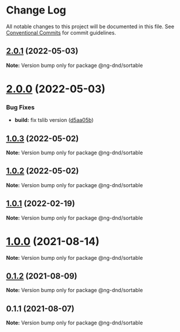 # Change Log

All notable changes to this project will be documented in this file.
See [Conventional Commits](https://conventionalcommits.org) for commit guidelines.

## [2.0.1](https://github.com/ng-dnd/ng-dnd/compare/v2.0.0...v2.0.1) (2022-05-03)

**Note:** Version bump only for package @ng-dnd/sortable





# [2.0.0](https://github.com/ng-dnd/ng-dnd/compare/v1.0.3...v2.0.0) (2022-05-03)


### Bug Fixes

* **build:** fix tslib version ([d5aa05b](https://github.com/ng-dnd/ng-dnd/commit/d5aa05be7db32c0a2f67ca47ce177c8b95c2e005))





## [1.0.3](https://github.com/ng-dnd/ng-dnd/compare/v1.0.2...v1.0.3) (2022-05-02)

**Note:** Version bump only for package @ng-dnd/sortable





## [1.0.2](https://github.com/ng-dnd/ng-dnd/compare/v1.0.1...v1.0.2) (2022-05-02)

**Note:** Version bump only for package @ng-dnd/sortable





## [1.0.1](https://github.com/ng-dnd/ng-dnd/compare/v1.0.0...v1.0.1) (2022-02-19)

**Note:** Version bump only for package @ng-dnd/sortable





# [1.0.0](https://github.com/ng-dnd/ng-dnd/compare/v0.1.2...v1.0.0) (2021-08-14)

**Note:** Version bump only for package @ng-dnd/sortable





## [0.1.2](https://github.com/ng-dnd/ng-dnd/compare/v0.1.1...v0.1.2) (2021-08-09)

**Note:** Version bump only for package @ng-dnd/sortable





## 0.1.1 (2021-08-07)

**Note:** Version bump only for package @ng-dnd/sortable
